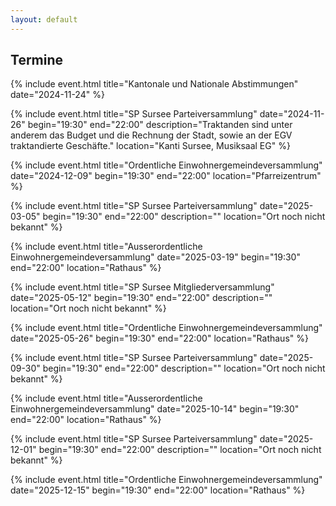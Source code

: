 ```yaml
---
layout: default
---
```


    
## Termine

{% include event.html title="Kantonale und Nationale Abstimmungen" date="2024-11-24" %}

{% include event.html title="SP Sursee Parteiversammlung" date="2024-11-26" begin="19:30" end="22:00" description="Traktanden sind unter anderem das Budget und die Rechnung der Stadt, sowie an der EGV traktandierte Geschäfte." location="Kanti Sursee, Musiksaal EG" %}

{% include event.html title="Ordentliche Einwohnergemeindeversammlung" date="2024-12-09" begin="19:30" end="22:00" location="Pfarreizentrum" %}

{% include event.html title="SP Sursee Parteiversammlung" date="2025-03-05" begin="19:30" end="22:00" description="" location="Ort noch nicht bekannt" %}

{% include event.html title="Ausserordentliche Einwohnergemeindeversammlung" date="2025-03-19" begin="19:30" end="22:00" location="Rathaus" %}

{% include event.html title="SP Sursee Mitgliederversammlung" date="2025-05-12" begin="19:30" end="22:00" description="" location="Ort noch nicht bekannt" %}

{% include event.html title="Ordentliche Einwohnergemeindeversammlung" date="2025-05-26" begin="19:30" end="22:00" location="Rathaus" %}

{% include event.html title="SP Sursee Parteiversammlung" date="2025-09-30" begin="19:30" end="22:00" description="" location="Ort noch nicht bekannt" %}

{% include event.html title="Ausserordentliche Einwohnergemeindeversammlung" date="2025-10-14" begin="19:30" end="22:00" location="Rathaus" %}

{% include event.html title="SP Sursee Parteiversammlung" date="2025-12-01" begin="19:30" end="22:00" description="" location="Ort noch nicht bekannt" %}

{% include event.html title="Ordentliche Einwohnergemeindeversammlung" date="2025-12-15" begin="19:30" end="22:00" location="Rathaus" %}